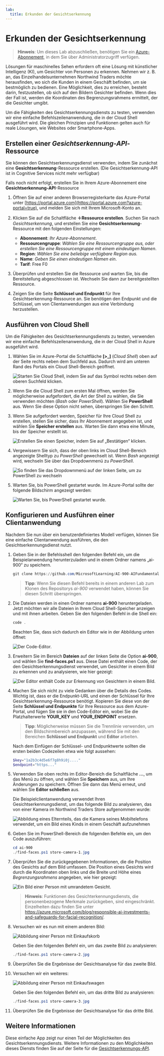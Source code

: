 ```yaml
---
lab:
  title: Erkunden der Gesichtserkennung
---
```


# Erkunden der Gesichtserkennung

> **Hinweis**: Um dieses Lab abzuschließen, benötigen Sie ein [Azure-Abonnement](https://azure.microsoft.com/free?azure-portal=true), in dem Sie über Administratorzugriff verfügen.

Lösungen für maschinelles Sehen erfordern oft eine Lösung mit künstlicher Intelligenz (KI), um Gesichter von Personen zu erkennen. Nehmen wir z. B. an, das Einzelhandelsunternehmen Northwind Traders möchte herausfinden, wo sich die Kunden in einem Geschäft befinden, um sie bestmöglich zu bedienen. Eine Möglichkeit, dies zu erreichen, besteht darin, festzustellen, ob sich auf den Bildern Gesichter befinden. Wenn dies der Fall ist, werden die Koordinaten des Begrenzungsrahmens ermittelt, der die Gesichter umgibt.

Um die Fähigkeiten des Gesichtserkennungsdiensts zu testen, verwenden wir eine einfache Befehlszeilenanwendung, die in der Cloud Shell ausgeführt wird. Die gleichen Prinzipien und Funktionen gelten auch für reale Lösungen, wie Websites oder Smartphone-Apps.

## Erstellen einer *Gesichtserkennung-API*-Ressource

Sie können den Gesichtserkennungsdienst verwenden, indem Sie zunächst eine **Gesichtserkennung**-Ressource erstellen. (Die Gesichtserkennung-API ist in Cognitive Services nicht mehr verfügbar)

Falls noch nicht erfolgt, erstellen Sie in Ihrem Azure-Abonnement eine **Gesichtserkennung-API**-Ressource

1. Öffnen Sie auf einer anderen Browserregisterkarte das Azure-Portal unter [https://portal.azure.com](https://portal.azure.com?azure-portal=true), und melden Sie sich mit Ihrem Microsoft-Konto an.

1. Klicken Sie auf die Schaltfläche **&#65291;Ressource erstellen**. Suchen Sie nach *Gesichtserkennung*, und erstellen Sie eine **Gesichtserkennung**-Ressource mit den folgenden Einstellungen:
    - **Abonnement**: *Ihr Azure-Abonnement*.
    - **Ressourcengruppe**: *Wählen Sie eine Ressourcengruppe aus, oder erstellen Sie eine Ressourcengruppe mit einem eindeutigen Namen*.
    - **Region**: *Wählen Sie eine beliebige verfügbare Region aus.*
    - **Name**: *Geben Sie einen eindeutigen Namen ein*.
    - **Tarif**: Free F0

1. Überprüfen und erstellen Sie die Ressource und warten Sie, bis die Bereitstellung abgeschlossen ist. Wechseln Sie dann zur bereitgestellten Ressource.

1. Zeigen Sie die Seite **Schlüssel und Endpunkt** für Ihre Gesichtserkennung-Ressource an. Sie benötigen den Endpunkt und die Schlüssel, um von Clientanwendungen aus eine Verbindung herzustellen.

## Ausführen von Cloud Shell

Um die Fähigkeiten des Gesichtserkennungsdiensts zu testen, verwenden wir eine einfache Befehlszeilenanwendung, die in der Cloud Shell in Azure ausgeführt wird. 

1. Wählen Sie im Azure-Portal die Schaltfläche **[>_]** (*Cloud Shell*) oben auf der Seite rechts neben dem Suchfeld aus. Dadurch wird am unteren Rand des Portals ein Cloud Shell-Bereich geöffnet. 

    ![Starten Sie Cloud Shell, indem Sie auf das Symbol rechts neben dem oberen Suchfeld klicken.](media/create-face-solutions/powershell-portal-guide-1.png)

1. Wenn Sie die Cloud Shell zum ersten Mal öffnen, werden Sie möglicherweise aufgefordert, die Art der Shell zu wählen, die Sie verwenden möchten (*Bash* oder *PowerShell*). Wählen Sie **PowerShell** aus. Wenn Sie diese Option nicht sehen, überspringen Sie den Schritt.  

1. Wenn Sie aufgefordert werden, Speicher für Ihre Cloud Shell zu erstellen, stellen Sie sicher, dass Ihr Abonnement angegeben ist, und wählen Sie **Speicher erstellen** aus. Warten Sie dann etwa eine Minute, bis der Speicher erstellt ist.

    ![Erstellen Sie einen Speicher, indem Sie auf „Bestätigen“ klicken.](media/create-face-solutions/powershell-portal-guide-2.png)       

1. Vergewissern Sie sich, dass der oben links im Cloud Shell-Bereich angezeigte Shelltyp zu *PowerShell* gewechselt ist. Wenn *Bash* angezeigt wird, wechseln Sie über das Dropdownmenü zu *PowerShell*.

    ![So finden Sie das Dropdownmenü auf der linken Seite, um zu PowerShell zu wechseln](media/create-face-solutions/powershell-portal-guide-3.png) 

1. Warten Sie, bis PowerShell gestartet wurde. Im Azure-Portal sollte der folgende Bildschirm angezeigt werden:  

    ![Warten Sie, bis PowerShell gestartet wurde.](media/create-face-solutions/powershell-prompt.png)

## Konfigurieren und Ausführen einer Clientanwendung

Nachdem Sie nun über ein benutzerdefiniertes Modell verfügen, können Sie eine einfache Clientanwendung ausführen, die den Gesichtserkennungsdienst nutzt.

1. Geben Sie in der Befehlsshell den folgenden Befehl ein, um die Beispielanwendung herunterzuladen und in einem Ordner namens „ai-900“ zu speichern.

    ```PowerShell
    git clone https://github.com/MicrosoftLearning/AI-900-AIFundamentals ai-900
    ```

    > **Tipp**: Wenn Sie diesen Befehl bereits in einem anderen Lab zum Klonen des Repositorys *ai-900* verwendet haben, können Sie diesen Schritt überspringen.

1. Die Dateien werden in einen Ordner namens **ai-900** heruntergeladen. Jetzt möchten wir alle Dateien in Ihrem Cloud Shell-Speicher anzeigen und mit ihnen arbeiten. Geben Sie den folgenden Befehl in die Shell ein:

     ```PowerShell
    code .
    ```

    Beachten Sie, dass sich dadurch ein Editor wie in der Abbildung unten öffnet: 

    ![Der Code-Editor.](media/create-face-solutions/powershell-portal-guide-4.png) 

1. Erweitern Sie im Bereich **Dateien** auf der linken Seite die Option **ai-900**, und wählen Sie **find-faces.ps1** aus. Diese Datei enthält einen Code, der den Gesichtserkennungsdienst verwendet, um Gesichter in einem Bild zu erkennen und zu analysieren, wie hier gezeigt:

    ![Der Editor enthält Code zur Erkennung von Gesichtern in einem Bild.](media/create-face-solutions/find-faces-code.png)

1. Machen Sie sich nicht zu viele Gedanken über die Details des Codes. Wichtig ist, dass er die Endpunkt-URL und einen der Schlüssel für Ihre Gesichtserkennung-Ressource benötigt. Kopieren Sie diese von der Seite **Schlüssel und Endpunkte** für Ihre Ressource aus dem Azure-Portal, und fügen Sie sie in den Code-Editor ein, wobei Sie die Platzhalterwerte **YOUR_KEY** und **YOUR_ENDPOINT** ersetzen.

    > **Tipp**: Möglicherweise müssen Sie die Trennlinie verwenden, um den Bildschirmbereich anzupassen, während Sie mit den Bereichen **Schlüssel und Endpunkt** und **Editor** arbeiten.

    Nach dem Einfügen der Schlüssel- und Endpunktwerte sollten die ersten beiden Codezeilen etwa wie folgt aussehen:

    ```PowerShell
    $key="1a2b3c4d5e6f7g8h9i0j...."    
    $endpoint="https..."
    ```

1. Verwenden Sie oben rechts im Editor-Bereich die Schaltfläche **...**, um das Menü zu öffnen, und wählen Sie **Speichern** aus, um Ihre Änderungen zu speichern. Öffnen Sie dann das Menü erneut, und wählen Sie **Editor schließen** aus.

    Die Beispielclientanwendung verwendet Ihren Gesichtserkennungsdienst, um das folgende Bild zu analysieren, das von einer Kamera im Northwind Traders Store aufgenommen wurde:

    ![Abbildung eines Elternteils, das die Kamera seines Mobiltelefons verwendet, um ein Bild eines Kinds in einem Geschäft aufzunehmen](media/create-face-solutions/store-camera-1.jpg)

1. Geben Sie im PowerShell-Bereich die folgenden Befehle ein, um den Code auszuführen:

    ```PowerShell
    cd ai-900
    ./find-faces.ps1 store-camera-1.jpg
    ```

1. Überprüfen Sie die zurückgegebenen Informationen, die die Position des Gesichts auf dem Bild umfassen. Die Position eines Gesichts wird durch die Koordinaten oben links und die Breite und Höhe eines *Begrenzungsrahmens* angegeben, wie hier gezeigt:

    ![Ein Bild einer Person mit umrandetem Gesicht.](media/create-face-solutions/store-camera-1-face.jpg)

    >**Hinweis**: Funktionen des Gesichterkennungsdiensts, die personenbezogene Merkmale zurückgeben, sind eingeschränkt. Einzelheiten dazu finden Sie unter https://azure.microsoft.com/blog/responsible-ai-investments-and-safeguards-for-facial-recognition/.

1. Versuchen wir es nun mit einem anderen Bild:

    ![Abbildung einer Person mit Einkaufskorb](media/create-face-solutions/store-camera-2.jpg)

    Geben Sie den folgenden Befehl ein, um das zweite Bild zu analysieren:

    ```PowerShell
    ./find-faces.ps1 store-camera-2.jpg
    ```

1. Überprüfen Sie die Ergebnisse der Gesichtsanalyse für das zweite Bild.

1. Versuchen wir ein weiteres:

    ![Abbildung einer Person mit Einkaufswagen](media/create-face-solutions/store-camera-3.jpg)

    Geben Sie den folgenden Befehl ein, um das dritte Bild zu analysieren:

    ```PowerShell
    ./find-faces.ps1 store-camera-3.jpg
    ```

1. Überprüfen Sie die Ergebnisse der Gesichtsanalyse für das dritte Bild.

## Weitere Informationen

Diese einfache App zeigt nur einen Teil der Möglichkeiten des Gesichtserkennungsdiensts. Weitere Informationen zu den Möglichkeiten dieses Diensts finden Sie auf der Seite für die [Gesichtserkennungs-API](https://azure.microsoft.com/en-us/products/cognitive-services/vision-services).
